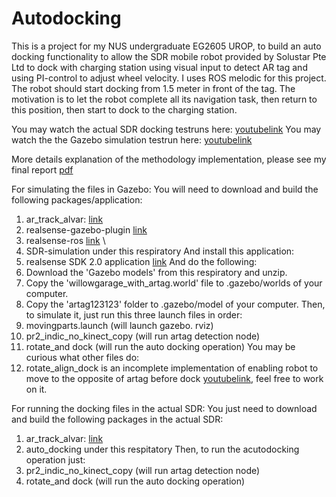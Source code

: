 # Autodocking
This is a project for my NUS undergraduate EG2605 UROP, to build an auto docking functionality to allow the SDR mobile robot provided by Solustar Pte Ltd to dock with charging station using visual input to detect AR tag and using PI-control to adjust wheel velocity. I uses ROS melodic for this project. The robot should start docking from 1.5 meter in front of the tag. The motivation is to let the robot complete all its navigation task, then return to this position, then start to dock to the charging station.

You may watch the actual SDR docking testruns here: [youtubelink](https://www.youtube.com/watch?v=4Hauzwl-VmU)
You may watch the the Gazebo simulation testrun here: [youtubelink](https://www.youtube.com/watch?v=QvYQjFvl8ig)

More details explanation of the methodology implementation, please see my final report [pdf](https://github.com/Kaeboon/Autodocking/blob/main/UROP_final_report.pdf)

For simulating the files in Gazebo:
You will need to download and build the following packages/application:
1) ar_track_alvar: [link](https://github.com/ros-perception/ar_track_alvar)
2) realsense-gazebo-plugin [link](https://github.com/pal-robotics/realsense_gazebo_plugin)
3) realsense-ros [link](https://github.com/IntelRealSense/realsense-ros) \
4) SDR-simulation under this respiratory
And install this application:
1) realsense SDK 2.0 application [link](https://www.intelrealsense.com/sdk-2/)
And do the following:
1) Download the 'Gazebo models' from this respiratory and unzip.
2) Copy the 'willowgarage_with_artag.world' file to .gazebo/worlds of your computer.
3) Copy the 'artag123123' folder to .gazebo/model of your computer.
Then, to simulate it, just run this three launch files in order:
1) movingparts.launch (will launch gazebo. rviz)
2) pr2_indic_no_kinect_copy (will run artag detection node)
3) rotate_and dock (will run the auto docking operation)
You may be curious what other files do:
1) rotate_align_dock is an incomplete implementation of enabling robot to move to the opposite of artag before dock [youtubelink](https://www.youtube.com/watch?v=ojB2HuYRQBQ), feel free to work on it.


For running the docking files in the actual SDR:
You just need to download and build the following packages in the actual SDR:
1) ar_track_alvar: [link](https://github.com/ros-perception/ar_track_alvar)
2) auto_docking under this respitatory
Then, to run the acutodocking operation just:
1) pr2_indic_no_kinect_copy (will run artag detection node)
2) rotate_and dock (will run the auto docking operation)
